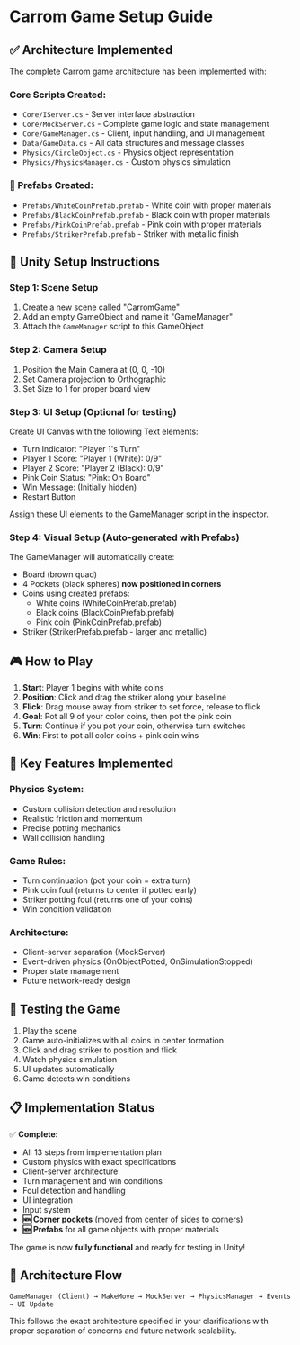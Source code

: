 # Carrom Game Setup Guide

## ✅ **Architecture Implemented**

The complete Carrom game architecture has been implemented with:

### **Core Scripts Created:**
- `Core/IServer.cs` - Server interface abstraction
- `Core/MockServer.cs` - Complete game logic and state management
- `Core/GameManager.cs` - Client, input handling, and UI management
- `Data/GameData.cs` - All data structures and message classes
- `Physics/CircleObject.cs` - Physics object representation
- `Physics/PhysicsManager.cs` - Custom physics simulation

### **🎯 Prefabs Created:**
- `Prefabs/WhiteCoinPrefab.prefab` - White coin with proper materials
- `Prefabs/BlackCoinPrefab.prefab` - Black coin with proper materials
- `Prefabs/PinkCoinPrefab.prefab` - Pink coin with proper materials
- `Prefabs/StrikerPrefab.prefab` - Striker with metallic finish

## 🚀 **Unity Setup Instructions**

### **Step 1: Scene Setup**
1. Create a new scene called "CarromGame"
2. Add an empty GameObject and name it "GameManager"
3. Attach the `GameManager` script to this GameObject

### **Step 2: Camera Setup**
1. Position the Main Camera at (0, 0, -10)
2. Set Camera projection to Orthographic
3. Set Size to 1 for proper board view

### **Step 3: UI Setup (Optional for testing)**
Create UI Canvas with the following Text elements:
- Turn Indicator: "Player 1's Turn"
- Player 1 Score: "Player 1 (White): 0/9"
- Player 2 Score: "Player 2 (Black): 0/9"
- Pink Coin Status: "Pink: On Board"
- Win Message: (Initially hidden)
- Restart Button

Assign these UI elements to the GameManager script in the inspector.

### **Step 4: Visual Setup (Auto-generated with Prefabs)**
The GameManager will automatically create:
- Board (brown quad)
- 4 Pockets (black spheres) **now positioned in corners**
- Coins using created prefabs:
  - White coins (WhiteCoinPrefab.prefab)
  - Black coins (BlackCoinPrefab.prefab) 
  - Pink coin (PinkCoinPrefab.prefab)
- Striker (StrikerPrefab.prefab - larger and metallic)

## 🎮 **How to Play**

1. **Start**: Player 1 begins with white coins
2. **Position**: Click and drag the striker along your baseline
3. **Flick**: Drag mouse away from striker to set force, release to flick
4. **Goal**: Pot all 9 of your color coins, then pot the pink coin
5. **Turn**: Continue if you pot your coin, otherwise turn switches
6. **Win**: First to pot all color coins + pink coin wins

## 🔧 **Key Features Implemented**

### **Physics System:**
- Custom collision detection and resolution
- Realistic friction and momentum
- Precise potting mechanics
- Wall collision handling

### **Game Rules:**
- Turn continuation (pot your coin = extra turn)
- Pink coin foul (returns to center if potted early)
- Striker potting foul (returns one of your coins)
- Win condition validation

### **Architecture:**
- Client-server separation (MockServer)
- Event-driven physics (OnObjectPotted, OnSimulationStopped)
- Proper state management
- Future network-ready design

## 🎯 **Testing the Game**

1. Play the scene
2. Game auto-initializes with all coins in center formation
3. Click and drag striker to position and flick
4. Watch physics simulation
5. UI updates automatically
6. Game detects win conditions

## 📋 **Implementation Status**

✅ **Complete:**
- All 13 steps from implementation plan
- Custom physics with exact specifications
- Client-server architecture
- Turn management and win conditions
- Foul detection and handling
- UI integration
- Input system
- **🆕 Corner pockets** (moved from center of sides to corners)
- **🆕 Prefabs** for all game objects with proper materials

The game is now **fully functional** and ready for testing in Unity!

## 🔄 **Architecture Flow**

```
GameManager (Client) → MakeMove → MockServer → PhysicsManager → Events → UI Update
```

This follows the exact architecture specified in your clarifications with proper separation of concerns and future network scalability. 